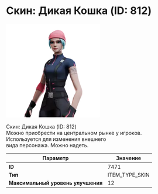 # Скин: Дикая Кошка (ID: 812)

![Item Image](../img/7471.webp?raw=true)

Скин: Дикая Кошка (ID: 812)<br>Можно приобрести на центральном рынке у игроков.<br>Используется для изменения внешнего<br>вида персонажа. Можно надеть.


| Параметр | Значение |
|----------|----------|
| **ID** | 7471 |
| **Тип** | ITEM_TYPE_SKIN |
| **Максимальный уровень улучшения** | 12 |

